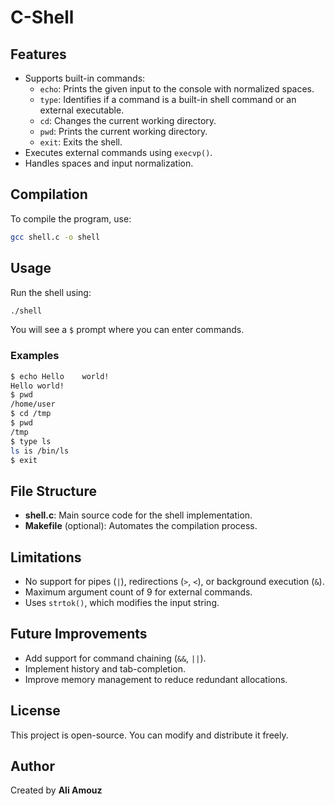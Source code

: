 # C-Shell

## Features
- Supports built-in commands:
  - `echo`: Prints the given input to the console with normalized spaces.
  - `type`: Identifies if a command is a built-in shell command or an external executable.
  - `cd`: Changes the current working directory.
  - `pwd`: Prints the current working directory.
  - `exit`: Exits the shell.
- Executes external commands using `execvp()`.
- Handles spaces and input normalization.

## Compilation
To compile the program, use:
```sh
gcc shell.c -o shell
```

## Usage
Run the shell using:
```sh
./shell
```
You will see a `$` prompt where you can enter commands.

### Examples
```sh
$ echo Hello    world!
Hello world!
$ pwd
/home/user
$ cd /tmp
$ pwd
/tmp
$ type ls
ls is /bin/ls
$ exit
```

## File Structure
- **shell.c**: Main source code for the shell implementation.
- **Makefile** (optional): Automates the compilation process.

## Limitations
- No support for pipes (`|`), redirections (`>`, `<`), or background execution (`&`).
- Maximum argument count of 9 for external commands.
- Uses `strtok()`, which modifies the input string.

## Future Improvements
- Add support for command chaining (`&&`, `||`).
- Implement history and tab-completion.
- Improve memory management to reduce redundant allocations.

## License
This project is open-source. You can modify and distribute it freely.

## Author
Created by **Ali Amouz**

